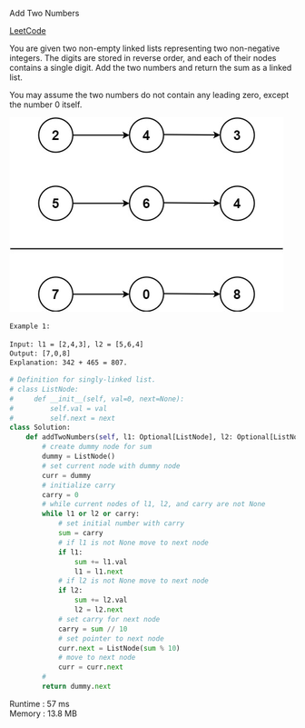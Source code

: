 Add Two Numbers

[LeetCode](https://leetcode.com/problems/add-two-numbers/)


You are given two non-empty linked lists representing two non-negative integers. The digits are stored in reverse order, and each of their nodes contains a single digit. Add the two numbers and return the sum as a linked list.

You may assume the two numbers do not contain any leading zero, except the number 0 itself.

![img.png](img.png)

```
Example 1:

Input: l1 = [2,4,3], l2 = [5,6,4]
Output: [7,0,8]
Explanation: 342 + 465 = 807.
```

```python
# Definition for singly-linked list.
# class ListNode:
#     def __init__(self, val=0, next=None):
#         self.val = val
#         self.next = next
class Solution:
    def addTwoNumbers(self, l1: Optional[ListNode], l2: Optional[ListNode]) -> Optional[ListNode]:
        # create dummy node for sum
        dummy = ListNode()
        # set current node with dummy node
        curr = dummy
        # initialize carry
        carry = 0
        # while current nodes of l1, l2, and carry are not None
        while l1 or l2 or carry:
            # set initial number with carry
            sum = carry
            # if l1 is not None move to next node
            if l1:
                sum += l1.val
                l1 = l1.next
            # if l2 is not None move to next node
            if l2:
                sum += l2.val
                l2 = l2.next
            # set carry for next node
            carry = sum // 10
            # set pointer to next node
            curr.next = ListNode(sum % 10)
            # move to next node
            curr = curr.next
        #
        return dummy.next
```
Runtime : 57 ms  
Memory : 13.8 MB

